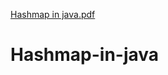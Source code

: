 [Hashmap in java.pdf](https://github.com/ms0208/Hashmap-in-java/files/9480233/Hashmap.in.java.pdf)
# Hashmap-in-java
